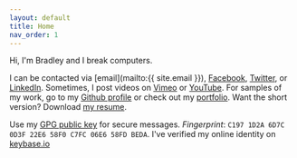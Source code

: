 ```yaml
---
layout: default
title: Home
nav_order: 1
---
```


Hi, I'm Bradley and I break computers.

I can be contacted via [email](mailto:{{ site.email }}), [Facebook](https://www.facebook.com/bradleyrosenfeld/), [Twitter](https://twitter.com/BoringCode/), or [LinkedIn](https://linkedin.com/in/bradleyrosenfeld/). Sometimes, I post videos on [Vimeo](https://vimeo.com/bradleyrosenfeld/) or [YouTube](https://www.youtube.com/channel/UCcAVTJXRxDHbsDGzxXVsJYQ). For samples of my work, go to my [Github profile](https://github.com/BoringCode/) or check out my [portfolio](/portfolio/). Want the short version? Download [my resume](/assets/pdfs/bradleyrosenfeld-resume.pdf).

Use my [GPG public key](/assets/bradleyrosenfeld-publickey.txt) for secure messages. *Fingerprint*: `C197 1D2A 6D7C 0D3F 22E6 58F0 C7FC 06E6 58FD BEDA`. I've verified my online identity on [keybase.io](https://keybase.io/bradleyrosenfeld)
